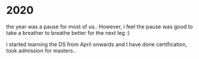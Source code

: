 # 2020

the year was a pause for most of us.. However, i feel the pause was good to take a breather to breathe better for the next leg :)

i started learning the DS from April onwards and I have done certification, took admission for masters.. 
